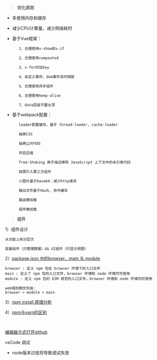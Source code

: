 > **优化原则**
 
* 多使用内存和缓存

* 减少CPU计算量，减少网络耗时

*  基于Vue框架：
   ```
      1、合理使用v-show和v-if

      2、合理使用compouted

      3、v-for时加key

      4、自定义事件、dom事件及时销毁

      5、合理使用异步组件

      6、合理使用keep-alive

      7、data层级不要太深
   ```
* 基于webpack配置：
  ``` 
     loader配置缓存，基于 thread-loader, cache-loader

     抽离CSS

     抽离公共代码

     开启压缩

     Tree-Shaking 用于描述移除 JavaScript 上下文中的未引用代码

     按需引入第三方组件

     小图片基于base64：减少http请求

     输出文件基于Hash, 命中缓存

     路由懒加载

     组件懒加载
  ```

> **组件**
> 
  1）组件设计
  ```
  从功能上拆分层次
  
  容器组件（只管理数据）&& UI组件（只显示视图）
  ```
  2）[package.json 中的browser、main 与 module](https://juejin.cn/post/6844903862977953806)
  
  ```
  browser : 定义 npm 包在 browser 环境下的入口文件
  main : 定义了 npm 包的入口文件，browser 环境和 node 环境均可使用
  module : 定义 npm 包的 ESM 规范的入口文件，browser 环境和 node 环境均可使用
     
  web端加载优先级:
  browser > module > main 
  ```
  3）[npm install 原理分析](https://cloud.tencent.com/developer/article/1555982) 
  
  4）[npm与yarn的区别](https://zhuanlan.zhihu.com/p/27449990)

<br/>

[编辑器方式打开github](https://github1s.com/yang1212/Bill)

vsCode 调试
* node版本过低将导致调试失效
   
